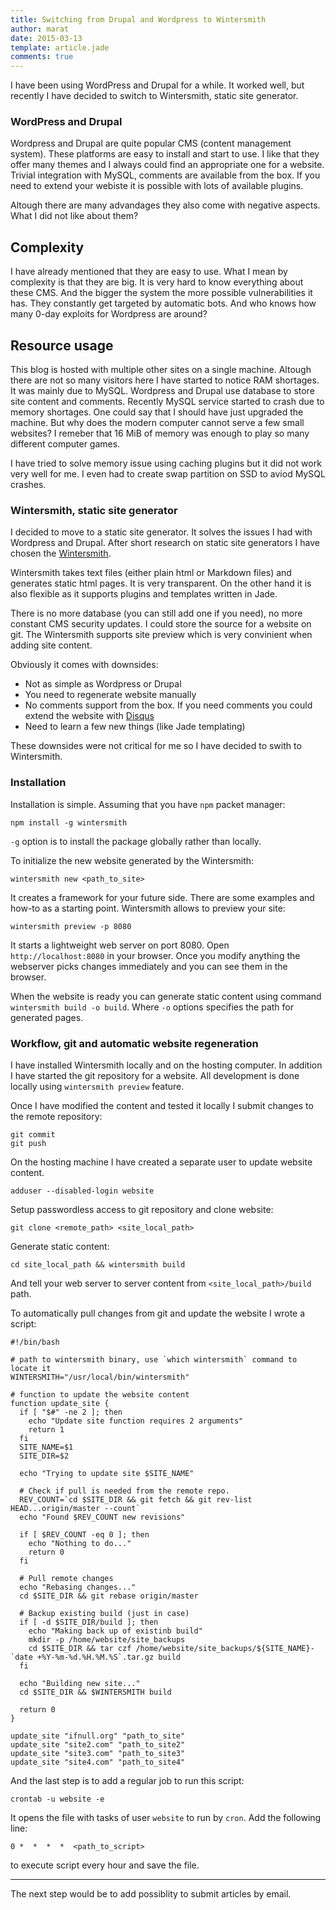 ```yaml
---
title: Switching from Drupal and Wordpress to Wintersmith
author: marat
date: 2015-03-13
template: article.jade
comments: true
---
```


I have been using WordPress and Drupal for a while. It worked well, but recently I have decided to switch to
Wintersmith, static site generator.

<span class="more"></span>

### WordPress and Drupal

Wordpress and Drupal are quite popular CMS (content management system). These platforms are easy to install and start to use.
I like that they offer many themes and I always could find an appropriate one for a website. Trivial integration with MySQL,
comments are available from the box. If you need to extend your webiste it is possible with lots of available plugins.

Altough there are many advandages they also come with negative aspects. What I did not like about them?

## Complexity
I have already mentioned that they are easy to use. What I mean by complexity is that they are big. It is very hard
to know everything about these CMS. And the bigger the system the more possible vulnerabilities it has. They constantly
get targeted by automatic bots. And who knows how many 0-day exploits for Wordpress are around?

## Resource usage
This blog is hosted with multiple other sites on a single machine.  Altough there are not so many visitors here I have started
to notice RAM shortages. It was mainly due to MySQL. Wordpress and Drupal use database to store site content and comments.
Recently MySQL service started to crash due to memory shortages. One could say that I should have just upgraded the machine.
But why does the modern computer cannot serve a few small websites? I remeber that 16 MiB of memory was enough to play
so many different computer games.

I have tried to solve memory issue using caching plugins but it did not work very well for me.
I even had to create swap partition on SSD to aviod MySQL crashes.

### Wintersmith, static site generator
I decided to move to a static site generator. It solves the issues I had with Wordpress and Drupal. After short research on
static site generators I have chosen the [Wintersmith](http://wintersmith.io/). 

Wintersmith takes text files (either plain html or Markdown files) and generates static html pages. 
It is very transparent. On the other hand it is also flexible as it supports plugins and templates written in Jade.

There is no more database (you can still add one if you need), no more constant CMS security updates.
I could store the source for a website on git. The Wintersmith supports site preview which is very convinient when
adding site content.

Obviously it comes with downsides:
* Not as simple as Wordpress or Drupal
* You need to regenerate website manually
* No comments support from the box. If you need comments you could extend the website with [Disqus](https://disqus.com/)
* Need to learn a few new things (like Jade templating)

These downsides were not critical for me so I have decided to swith to Wintersmith.

### Installation
Installation is simple. Assuming that you have `npm` packet manager:
``` shell
npm install -g wintersmith
```
`-g` option is to install the package globally rather than locally.

To initialize the new website generated by the Wintersmith:
``` shell
wintersmith new <path_to_site>
```

It creates a framework for your future side. There are some examples and how-to as a starting point.
Wintersmith allows to preview your site:
```
wintersmith preview -p 8080
```
It starts a lightweight web server on port 8080. Open `http://localhost:8080` in your browser.
Once you modify anything the webserver picks changes immediately and you can see them in the browser.

When the website is ready you can generate static content using command `wintersmith build -o build`.
Where `-o` options specifies the path for generated pages. 


### Workflow, git and automatic website regeneration
I have installed Wintersmith locally and on the hosting computer. In addition I have started the git repository
for a website. All development is done locally using `wintersmith preview` feature.

Once I have modified the content and tested it locally I submit changes to the remote repository:
``` shell
git commit
git push

```
On the hosting machine I have created a separate user to update website content.
``` shell
adduser --disabled-login website
```

Setup passwordless access to git repository and clone website:
``` shell
git clone <remote_path> <site_local_path>
```

Generate static content:
``` 
cd site_local_path && wintersmith build
```

And tell your web server to server content from `<site_local_path>/build` path.

To automatically pull changes from git and update the website I wrote a script:
``` shell
#!/bin/bash

# path to wintersmith binary, use `which wintersmith` command to locate it
WINTERSMITH="/usr/local/bin/wintersmith"

# function to update the website content
function update_site {
  if [ "$#" -ne 2 ]; then
    echo "Update site function requires 2 arguments"
    return 1
  fi
  SITE_NAME=$1
  SITE_DIR=$2

  echo "Trying to update site $SITE_NAME"

  # Check if pull is needed from the remote repo.
  REV_COUNT=`cd $SITE_DIR && git fetch && git rev-list HEAD...origin/master --count`
  echo "Found $REV_COUNT new revisions"

  if [ $REV_COUNT -eq 0 ]; then
    echo "Nothing to do..."
    return 0
  fi

  # Pull remote changes
  echo "Rebasing changes..."
  cd $SITE_DIR && git rebase origin/master

  # Backup existing build (just in case)
  if [ -d $SITE_DIR/build ]; then
    echo "Making back up of existinb build"
    mkdir -p /home/website/site_backups
    cd $SITE_DIR && tar czf /home/website/site_backups/${SITE_NAME}-`date +%Y-%m-%d.%H.%M.%S`.tar.gz build
  fi

  echo "Building new site..."
  cd $SITE_DIR && $WINTERSMITH build

  return 0
}

update_site "ifnull.org" "path_to_site"
update_site "site2.com" "path_to_site2"
update_site "site3.com" "path_to_site3"
update_site "site4.com" "path_to_site4"
```

And the last step is to add a regular job to run this script:
``` shell
crontab -u website -e
```

It opens the file with tasks of user `website` to run by `cron`. Add the following line:
``` shell
0 *  *  *  *  <path_to_script>
```
to execute script every hour and save the file.

-----

The next step would be to add possiblity to submit articles by email.


